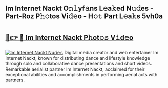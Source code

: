 ## Im Internet Nackt O𝚗𝚕yf𝚊ns L𝚎a𝚔ed N𝚞𝚍es - Part-Roz P𝚑𝚘tos Vi𝚍𝚎o - H𝚘𝚝 Part L𝚎a𝚔s 5vh0a

# <h2><a href="http://kfav23.oniu.top/?m=Im+Internet+Nackt">🔗👉 🔴 Im Internet Nackt P𝚑ot𝚘𝚜 V𝚒d𝚎o</a></h2>

[![Im Internet Nackt Nu𝚍e𝚜](https://i.imgur.com/0qMVB7G.gif)](http://kfav23.oniu.top/?m=Im+Internet+Nackt)
Digital media creator and web entertainer Im Internet Nackt, known for distributing dance and lifestyle knowledge through solo and collaborative dance presentations and short videos. Remarkable aerialist partner Im Internet Nackt, acclaimed for their exceptional abilities and accomplishments in performing aerial acts with partners.  
